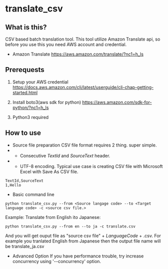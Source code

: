 # translate_csv

## What is this?
CSV based batch translation tool. This tool utilize Amazon Translate api, so before you use this you need AWS account and credential.
- Amazon Translate
https://aws.amazon.com/translate/?nc1=h_ls




## Prerequests
1. Setup your AWS credential
https://docs.aws.amazon.com/cli/latest/userguide/cli-chap-getting-started.html

2. Install boto3(aws sdk for python)
https://aws.amazon.com/sdk-for-python/?nc1=h_ls

3. Python3 required  

## How to use
- Source file preparation
CSV file format requires 2 thing. super simple.
- - Consecutive _TextId_ and _SourceText_ header.
- - UTF-8 encoding.
Typical use case is creating CSV file with Microsoft Excel with Save As CSV file.

```
TextId,SourceText
1,Hello
```

- Basic command line

```
python translate_csv.py --from <Source langage code> --to <Target language code> -c <source csv file.>
```

Example:
Translate from English ito Japanese:
```
python translate_csv.py --from en --to ja -c translate.csv
```

And you will get ouput file as "source csv file" + _LanguageCode_ + .csv. For example you tranlated English from Japanese then the output file name will be translate_ja.csv


- Advanced Option
If you have performance trouble, try increase concurrency using '--concurrency' option.